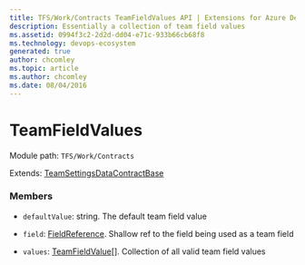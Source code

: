 ```yaml
---
title: TFS/Work/Contracts TeamFieldValues API | Extensions for Azure DevOps Services
description: Essentially a collection of team field values
ms.assetid: 0994f3c2-2d2d-dd04-e71c-933b66cb68f8
ms.technology: devops-ecosystem
generated: true
author: chcomley
ms.topic: article
ms.author: chcomley
ms.date: 08/04/2016
---
```


# TeamFieldValues

Module path: `TFS/Work/Contracts`

Extends: [TeamSettingsDataContractBase](../../../TFS/Work/Contracts/TeamSettingsDataContractBase.md)

### Members

* `defaultValue`: string. The default team field value

* `field`: [FieldReference](../../../TFS/Work/Contracts/FieldReference.md). Shallow ref to the field being used as a team field

* `values`: [TeamFieldValue](../../../TFS/Work/Contracts/TeamFieldValue.md)[]. Collection of all valid team field values
